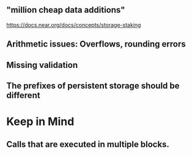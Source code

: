 ## "million cheap data additions"

https://docs.near.org/docs/concepts/storage-staking

## Arithmetic issues: Overflows, rounding errors

## Missing validation

## The prefixes of persistent storage should be different

# Keep in Mind

## Calls that are executed in multiple blocks.

